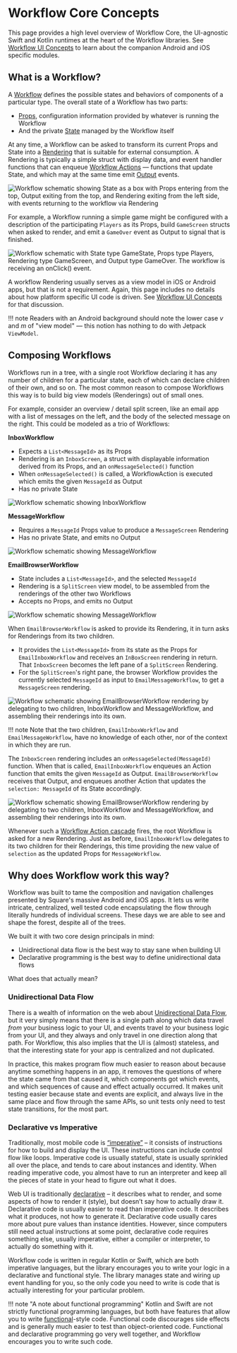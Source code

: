 # Workflow Core Concepts

This page provides a high level overview of Workflow Core, the UI-agnostic Swift and Kotlin runtimes at the heart of the Workflow libraries.
See [Workflow UI Concepts](../ui-concepts) to learn about the companion Android and iOS specific modules.

## What is a Workflow?

A [Workflow](../../glossary#workflow-instance) defines the possible states and behaviors of components of a particular type.
The overall state of a Workflow has two parts:

* [Props](../../glossary#props), configuration information provided by whatever is running the Workflow
* And the private [State](../../glossary#state) managed by the Workflow itself

At any time, a Workflow can be asked to transform its current Props and State into a [Rendering](../../glossary#rendering) that is suitable for external consumption.
A Rendering is typically a simple struct with display data, and event handler functions that can enqueue [Workflow Actions](../../glossary#action) — functions that update State, and which may at the same time emit [Output](../../glossary#output) events.

![Workflow schematic showing State as a box with Props entering from the top, Output exiting from the top, and Rendering exiting from the left side, with events returning to the workflow via Rendering](../images/workflow_schematic.svg)

For example, a Workflow running a simple game might be configured with a description of the participating `Players` as its Props, build `GameScreen` structs when asked to render, and emit a `GameOver` event as Output to signal that is finished.

![Workflow schematic with State type GameState, Props type Players, Rendering type GameScreen, and Output type GameOver. The workflow is receiving an onClick() event.](../images/game_workflow_schematic.svg)

A workflow Rendering usually serves as a view model in iOS or Android apps, but that is not a requirement.
Again, this page includes no details about how platform specific UI code is driven.
See [Workflow UI Concepts](../ui-concepts) for that discussion.

!!! note
     Readers with an Android background should note the lower case _v_ and _m_ of "view model" — this notion has nothing to do with Jetpack `ViewModel`.

## Composing Workflows

Workflows run in a tree, with a single root Workflow declaring it has any number of children for a particular state, each of which can declare children of their own, and so on.
The most common reason to compose Workflows this way is to build big view models (Renderings) out of small ones.

For example, consider an overview / detail split screen, like an email app with a list of messages on the left, and the body of the selected message on the right.
This could be modeled as a trio of Workflows:

**InboxWorkflow**

* Expects a `List<MessageId>` as its Props
* Rendering is an `InboxScreen`, a struct with displayable information derived from its Props, and an `onMessageSelected()` function
* When `onMessageSelected()` is called, a WorkflowAction is executed which emits the given `MessageId` as Output
* Has no private State

![Workflow schematic showing InboxWorkflow](../images/email_inbox_workflow_schematic.svg)

**MessageWorkflow**

* Requires a `MessageId` Props value to produce a `MessageScreen` Rendering
* Has no private State, and emits no Output

![Workflow schematic showing MessageWorkflow](../images/email_message_workflow_schematic.svg)

**EmailBrowserWorkflow**

* State includes a `List<MessageId>`, and the selected `MessageId`
* Rendering is a `SplitScreen` view model, to be assembled from the renderings of the other two Workflows
* Accepts no Props, and emits no Output

![Workflow schematic showing MessageWorkflow](../images/email_browser_workflow_schematic.svg)

When `EmailBrowserWorkflow` is asked to provide its Rendering, it in turn asks for Renderings from its two children.

* It provides the `List<MessageId>` from its state as the Props for `EmailInboxWorkflow` and receives an `InBoxScreen` rendering in return. That `InboxScreen` becomes the left pane of a `SplitScreen` Rendering.
* For the `SplitScreen`'s right pane, the browser Workflow provides the currently selected `MessageId` as input to `EmailMessageWorkflow`, to get a `MessageScreen` rendering.

![Workflow schematic showing EmailBrowserWorkflow rendering by delegating to two children, InboxWorkflow and MessageWorkflow, and assembling their renderings into its own.](../images/split_screen_schematic.svg)

!!! note
    Note that the two children, `EmailInboxWorkflow` and `EmailMessageWorkflow`, have no knowledge of each other, nor of the context in which they are run.

The `InboxScreen` rendering includes an `onMessageSelected(MessageId)` function.
When that is called, `EmailInboxWorkflow` enqueues an Action function that emits the given `MessageId` as Output.
`EmailBrowserWorkflow`  receives that Output, and enqueues another Action that updates the `selection: MessageId` of its State accordingly.

![Workflow schematic showing EmailBrowserWorkflow rendering by delegating to two children, InboxWorkflow and MessageWorkflow, and assembling their renderings into its own.](../images/split_screen_update.svg)

Whenever such a [Workflow Action cascade](../../glossary#action-cascade) fires, the root Workflow is asked for a new Rendering.
Just as before, `EmailInboxWorkflow` delegates to its two children for their Renderings, this time providing the new value of `selection` as the updated Props for `MessageWorkflow`.

<!-- ## Workers for I/O and other side effects

There is a big gap in the email app above.
It describes modeling in terms of `MessageId` values, with no description of how actual messages are fetched.

WIP
 -->

## Why does Workflow work this way?

Workflow was built to tame the composition and navigation challenges presented by Square's massive Android and iOS apps.
It lets us write intricate, centralized, well tested code encapsulating the flow through literally hundreds of individual screens.
These days we are able to see and shape the forest, despite all of the trees.

We built it with two core design principals in mind:

* Unidirectional data flow is the best way to stay sane when building UI
* Declarative programming is the best way to define unidirectional data flows

What does that actually mean?

### Unidirectional Data Flow

There is a wealth of information on the web about [Unidirectional Data Flow](https://www.google.com/search?q=unidirectional+data+flow),
but it very simply means that there is a single path along which data travel _from_ your business
logic to your UI, and events travel _to_ your business logic from your UI, and they always and only
travel in one direction along that path. For Workflow, this also implies that the UI is (almost)
stateless, and that the interesting state for your app is centralized and not duplicated.

In practice, this makes program flow much easier to reason about because anytime something happens
in an app, it removes the questions of where the state came from that caused it, which components
got which events, and which sequences of cause and effect actually occurred. It makes unit testing
easier because state and events are explicit, and always live in the same place and flow through the
same APIs, so unit tests only need to test state transitions, for the most part.

### Declarative vs Imperative

Traditionally, most mobile code is [“imperative”](https://en.wikipedia.org/wiki/Imperative_programming)
– it consists of instructions for how to build and display the UI. These instructions can include
control flow like loops. Imperative code is usually stateful, state is usually sprinkled all over
the place, and tends to care about instances and identity. When reading imperative code, you almost
have to run an interpreter and keep all the pieces of state in your head to figure out what it does.

Web UI is traditionally [declarative](https://en.wikipedia.org/wiki/Declarative_programming) – it
describes what to render, and some aspects of how to render it (style), but doesn’t say how to
actually draw it. Declarative code is usually easier to read than imperative code. It
describes what it produces, not how to generate it. Declarative code usually cares more about pure
values than instance identities. However, since computers still need actual instructions at some
point, declarative code requires something else, usually imperative, either a compiler or
interpreter, to actually do something with it.

Workflow code is written in regular Kotlin or Swift, which are both imperative languages, but the
library encourages you to write your logic in a declarative and functional style. The library
manages state and wiring up event handling for you, so the only code you need to write is code that
is actually interesting for your particular problem.

!!! note "A note about functional programming"
    Kotlin and Swift are not strictly functional programming languages, but both have features that allow you to write [functional](https://en.wikipedia.org/wiki/Functional_programming)-style code.
    Functional code discourages side effects and is generally much easier to test than object-oriented code.
    Functional and declarative programming go very well together, and Workflow encourages you to write such code.
